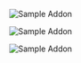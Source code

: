 ![Sample Addon](https://i.imgur.com/TsnGHc0.png)

![Sample Addon](https://i.imgur.com/yEIDUPG.png)

![Sample Addon](https://i.imgur.com/9q7V7eS.png)
